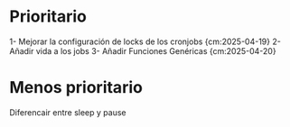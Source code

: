 # Prioritario
1- Mejorar la configuración de locks de los cronjobs {cm:2025-04-19}
2- Añadir vida a los jobs
3- Añadir Funciones Genéricas {cm:2025-04-20}
# Menos prioritario


Diferencair entre sleep y pause